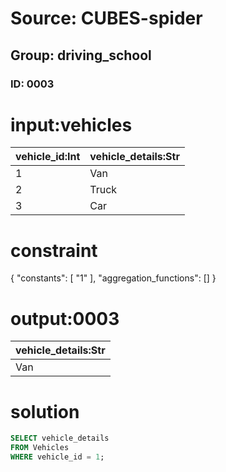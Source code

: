 # Source: CUBES-spider
## Group: driving_school
### ID: 0003

# input:vehicles

| vehicle_id:Int | vehicle_details:Str |
|---|---|
| 1 | Van |
| 2 | Truck |
| 3 | Car |

# constraint

{
  "constants": [
    "1"
  ],
  "aggregation_functions": []
}

# output:0003

| vehicle_details:Str |
|---|
| Van |

# solution

```sql
SELECT vehicle_details
FROM Vehicles
WHERE vehicle_id = 1;
```
